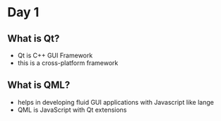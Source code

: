# Day 1

## What is Qt?
- Qt is C++ GUI Framework
- this is a cross-platform framework

## What is QML?
- helps in developing fluid GUI applications with Javascript like lange
- QML is JavaScript with Qt extensions
